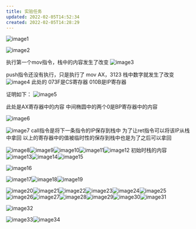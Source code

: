 ```yaml
---
title: 实验任务
updated: 2022-02-05T14:52:34
created: 2022-02-05T14:28:29
---
```


![image1](../../resources/15df2e0d16444c449eee5957139970e5.png)

![image2](../../resources/762e268141194eab9c5061fc6d183b4c.png)

执行第一个mov指令，栈中的内容发生了改变
![image3](../../resources/0a282878e1184a5493d332c5e08c5947.png)

push指令还没有执行，只是执行了 mov AX，3123 栈中数字就发生了改变
![image4](../../resources/02b3d2fc58ef4e30b8788d25d9ccf383.png)
此处的
073F是CS寄存器
010B是IP寄存器

证明如下：
![image5](../../resources/cab74e48b18b4423bd449d427a6f0b53.png)

此处是AX寄存器中的内容
中间椭圆中的两个0是BP寄存器中的内容

![image6](../../resources/20611694952e45f1b20afef235d5cd67.png)

![image7](../../resources/a15f2a6872f44cb8a904961f5542c0dd.png)
call指令是将下一条指令的IP保存到栈中
为了让ret指令可以将该IP从栈中拿回
以上的寄存器中的值被临时性的保存到栈中也是为了之后可以拿回

![image8](../../resources/7045aaa3181343ffac8d7d6ccebb8fff.png)![image9](../../resources/2cdd80b496f94966a538e262e8b9cd17.png)![image10](../../resources/ca9a397e91d74ab7bacbc7322a3cc643.png)![image11](../../resources/519395777fb44e0eb8edc7be4f4cfe45.png)![image12](../../resources/1751db8ada3749228e96caad4f9816d3.png)
初始时栈的内容
![image13](../../resources/d91d754114254f7e90a687d9b8c2788e.png)![image14](../../resources/b274c38228e344d2a3a8d3e80ccf9c22.png)![image15](../../resources/58130bf9231b478bb3cf34fd019484cd.png)

![image16](../../resources/6030bac092a642f8afcac158f9bc98d2.png)

![image17](../../resources/08983ab7094a4f87b996056b5ac4079a.png)![image18](../../resources/3adfac71dddb4392ab418d6b9ef4406d.png)![image19](../../resources/5203192c60824671be24de5317fe50a7.png)

![image20](../../resources/d418bafd33bd4f6f99d1070c0a5001b4.png)![image21](../../resources/2206c34154794b138df2ad269c1ad7c1.png)![image22](../../resources/2514d090df6a41a7a3a934d445d5ae93.png)![image23](../../resources/22a6d0da6306479f873b07097871d66d.png)![image24](../../resources/055337ab7f45433bb40f3b78030e977d.png)![image25](../../resources/0242d4f3ef2044fe9ec242a0836c0d21.png)![image26](../../resources/fdc2f5080b4942d3a6df6672f16be680.png)![image27](../../resources/ca4076699f084d78826f2666f01467d4.png)![image28](../../resources/d30bd4b186a24a199f3ace599a6c1f11.png)![image29](../../resources/a7033783a10e4fa780faf29a7623ddcb.png)![image30](../../resources/f4fc5231a9974dfda8a2d133b7413bd6.png)![image31](../../resources/e8c8b4facdb346d7a447ef7956985d3d.png)

![image32](../../resources/b8fa9aed124d4ff68be7591bc5f673bd.png)

![image33](../../resources/db8cd94b08b04738a616b0a94027c778.png)![image34](../../resources/271cf0ba88fd4259b72a3dc901772057.png)
